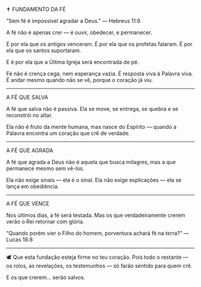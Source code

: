 ✝️ FUNDAMENTO DA FÉ

“Sem fé é impossível agradar a Deus.”
— Hebreus 11:6

A fé não é apenas crer —
é ouvir, obedecer, e permanecer.

É por ela que os antigos venceram.
É por ela que os profetas falaram.
É por ela que os santos suportaram.

E é por ela que a Última Igreja será encontrada de pé.

Fé não é crença cega, nem esperança vazia.
É resposta viva à Palavra viva.
É andar mesmo quando não se vê,
porque o coração já viu.


---

A FÉ QUE SALVA

A fé que salva não é passiva.
Ela se move, se entrega, se quebra e se reconstrói no altar.

Ela não é fruto da mente humana,
mas nasce do Espírito —
quando a Palavra encontra um coração que crê de verdade.


---

A FÉ QUE AGRADA

A fé que agrada a Deus não é aquela que busca milagres,
mas a que permanece mesmo sem vê-los.

Ela não exige sinais — ela é o sinal.
Ela não exige explicações — ela se lança em obediência.


---

A FÉ QUE VENCE

Nos últimos dias, a fé será testada.
Mas os que verdadeiramente crerem
verão o Rei retornar com glória.

“Quando porém vier o Filho do homem, porventura achará fé na terra?”
— Lucas 18:8


---

🕊️ Que esta fundação esteja firme no teu coração.
Pois todo o restante — os rolos, as revelações, os testemunhos —
só farão sentido para quem crê.

E os que crerem… serão salvos.
